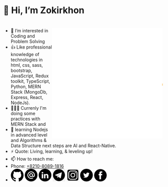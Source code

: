 # 👋 Hi, I’m Zokirkhon
# <img align="right" alt="Hello world gif" src="https://github.com/Zokirkhon1002/Zokirkhon1002/blob/main/assets/animation_500_l38ue58m.gif" height="350" width="350" />

- 👀 I’m interested in Coding and Problem Solving
- 👍 Like professional knowledge of technologies in html, css, sass, bootstrap, JavaScript, Redux toolkit, TypeScript, Python, MERN Stack (MongoDb, Express, React, NodeJs).
- 👨🏻‍💻 Currenly I'm doing some practices with MERN Stack and 
- 🌱 learning Nodejs in advanced level and Algorithms & Data Structure next steps are AI and React-Native.
- ⚡ Quote: Living, learning, & leveling up!
- 📫 How to reach me:
 - Phone: [+8210-8089-1816](+821080891816)
 - [<img src="https://github.com/Zokirkhon1002/Zokirkhon1002/blob/main/assets/github.png" alt="github logo" width="40">](https://github.com/Zokirkhon1002) [<img src="https://github.com/Zokirkhon1002/Zokirkhon1002/blob/main/assets/email.png" alt="gmaillogo" width="40">](email:zokirxonkotibxanov@gmail.com) [<img src="https://github.com/Zokirkhon1002/Zokirkhon1002/blob/main/assets/link.png" alt="linkedin logo" width="40">](https://www.linkedin.com/in/zokirkhon-kotibkhonov-2997b1202) [<img src="https://github.com/Zokirkhon1002/Zokirkhon1002/blob/main/assets/telegram.png" alt="linkedin logo" width="40">](https://t.me/Zokirkhann1002) [<img src="https://github.com/Zokirkhon1002/Zokirkhon1002/blob/main/assets/instagram.png" alt="linkedin logo" width="40">](https://www.instagram.com/zokirkhan1002) [<img src="https://github.com/Zokirkhon1002/Zokirkhon1002/blob/main/assets/Twitter.png" width="40">](https://mobile.twitter.com/Zokirkhan1) [<img src="https://github.com/Zokirkhon1002/Zokirkhon1002/blob/main/assets/fb.png" alt="linkedin logo" width="40">](https://m.facebook.com/Zokirkhan102)
 


<!---
Zokirkhon1002/Zokirkhon1002 is a ✨ special ✨ repository because its `README.md` (this file) appears on your GitHub profile.
You can click the Preview link to take a look at your changes.
--->
